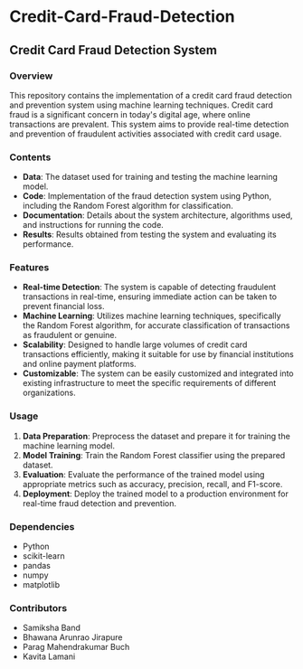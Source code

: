 # Credit-Card-Fraud-Detection
## Credit Card Fraud Detection System

### Overview
This repository contains the implementation of a credit card fraud detection and prevention system using machine learning techniques. Credit card fraud is a significant concern in today's digital age, where online transactions are prevalent. This system aims to provide real-time detection and prevention of fraudulent activities associated with credit card usage.

### Contents
- **Data**: The dataset used for training and testing the machine learning model.
- **Code**: Implementation of the fraud detection system using Python, including the Random Forest algorithm for classification.
- **Documentation**: Details about the system architecture, algorithms used, and instructions for running the code.
- **Results**: Results obtained from testing the system and evaluating its performance.

### Features
- **Real-time Detection**: The system is capable of detecting fraudulent transactions in real-time, ensuring immediate action can be taken to prevent financial loss.
- **Machine Learning**: Utilizes machine learning techniques, specifically the Random Forest algorithm, for accurate classification of transactions as fraudulent or genuine.
- **Scalability**: Designed to handle large volumes of credit card transactions efficiently, making it suitable for use by financial institutions and online payment platforms.
- **Customizable**: The system can be easily customized and integrated into existing infrastructure to meet the specific requirements of different organizations.

### Usage
1. **Data Preparation**: Preprocess the dataset and prepare it for training the machine learning model.
2. **Model Training**: Train the Random Forest classifier using the prepared dataset.
3. **Evaluation**: Evaluate the performance of the trained model using appropriate metrics such as accuracy, precision, recall, and F1-score.
4. **Deployment**: Deploy the trained model to a production environment for real-time fraud detection and prevention.

### Dependencies
- Python 
- scikit-learn
- pandas
- numpy
- matplotlib

### Contributors
- Samiksha Band
- Bhawana Arunrao Jirapure
- Parag Mahendrakumar Buch
- Kavita Lamani

